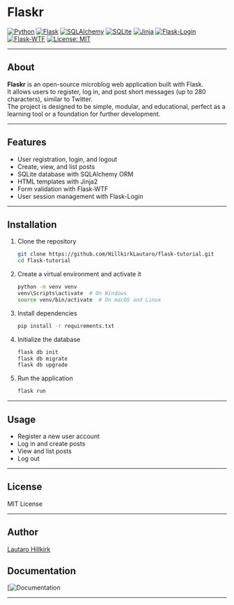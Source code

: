 # Flaskr

[![Python](https://img.shields.io/badge/Python-3.10+-blue?logo=python&logoColor=white)](https://www.python.org/)
[![Flask](https://img.shields.io/badge/Flask-2.x-black?logo=flask&logoColor=white)](https://flask.palletsprojects.com/)
[![SQLAlchemy](https://img.shields.io/badge/SQLAlchemy-1.4-green?logo=sqlalchemy&logoColor=white)](https://www.sqlalchemy.org/)
[![SQLite](https://img.shields.io/badge/SQLite-3.39-lightgrey?logo=sqlite&logoColor=blue)](https://www.sqlite.org/index.html)
[![Jinja](https://img.shields.io/badge/Jinja2-Red?logo=jinja&logoColor=white)](https://jinja.palletsprojects.com/)
[![Flask-Login](https://img.shields.io/badge/Flask--Login-Blue?logo=python&logoColor=white)](https://flask-login.readthedocs.io/en/latest/)
[![Flask-WTF](https://img.shields.io/badge/Flask--WTF-Orange?logo=python&logoColor=white)](https://flask-wtf.readthedocs.io/en/stable/)
[![License: MIT](https://img.shields.io/badge/License-MIT-green.svg)](https://opensource.org/licenses/MIT)

---

## About

**Flaskr** is an open-source microblog web application built with Flask.  
It allows users to register, log in, and post short messages (up to 280 characters), similar to Twitter.  
The project is designed to be simple, modular, and educational, perfect as a learning tool or a foundation for further development.

---

## Features

- User registration, login, and logout  
- Create, view, and list posts  
- SQLite database with SQLAlchemy ORM  
- HTML templates with Jinja2  
- Form validation with Flask-WTF  
- User session management with Flask-Login  

---

## Installation

1. Clone the repository  
   ```bash
   git clone https://github.com/HillkirkLautaro/flask-tutorial.git
   cd flask-tutorial

2. Create a virtual environment and activate it  
   ```bash
   python -m venv venv
   venv\Scripts\activate  # On Windows
   source venv/bin/activate  # On macOS and Linux

3. Install dependencies  
   ```bash
   pip install -r requirements.txt

4. Initialize the database  
   ```bash
   flask db init
   flask db migrate
   flask db upgrade

5. Run the application  
   ```bash
   flask run

---

## Usage

- Register a new user account  
- Log in and create posts  
- View and list posts  
- Log out

---

## License

MIT License

---

## Author

[Lautaro Hillkirk](https://www.linkedin.com/in/lautaro-hillkirk)

## Documentation

[![Documentation](https://docs.google.com/document/d/1cUACB4fodTx8NRdUF3NGW8TbXivWZn6bVH6xnfBgGtg/edit?tab=t.0)

---
